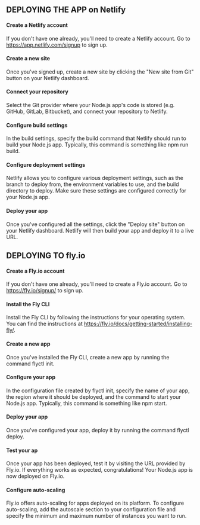 ## DEPLOYING THE APP on Netlify

#### Create a Netlify account
If you don't have one already, you'll need to create a Netlify account. Go to https://app.netlify.com/signup to sign up.

#### Create a new site
Once you've signed up, create a new site by clicking the "New site from Git" button on your Netlify dashboard.

#### Connect your repository
Select the Git provider where your Node.js app's code is stored (e.g. GitHub, GitLab, Bitbucket), and connect your repository to Netlify.

#### Configure build settings
In the build settings, specify the build command that Netlify should run to build your Node.js app. Typically, this command is something like npm run build.

#### Configure deployment settings
Netlify allows you to configure various deployment settings, such as the branch to deploy from, the environment variables to use, and the build directory to deploy. Make sure these settings are configured correctly for your Node.js app.

#### Deploy your app
Once you've configured all the settings, click the "Deploy site" button on your Netlify dashboard. Netlify will then build your app and deploy it to a live URL.


## DEPLOYING TO fly.io

#### Create a Fly.io account
If you don't have one already, you'll need to create a Fly.io account. Go to https://fly.io/signup/ to sign up.

#### Install the Fly CLI
Install the Fly CLI by following the instructions for your operating system. You can find the instructions at https://fly.io/docs/getting-started/installing-fly/.

#### Create a new app
Once you've installed the Fly CLI, create a new app by running the command flyctl init.

#### Configure your app
In the configuration file created by flyctl init, specify the name of your app, the region where it should be deployed, and the command to start your Node.js app. Typically, this command is something like npm start.

#### Deploy your app
Once you've configured your app, deploy it by running the command flyctl deploy.

#### Test your ap
Once your app has been deployed, test it by visiting the URL provided by Fly.io. If everything works as expected, congratulations! Your Node.js app is now deployed on Fly.io.

#### Configure auto-scaling
Fly.io offers auto-scaling for apps deployed on its platform. To configure auto-scaling, add the autoscale section to your configuration file and specify the minimum and maximum number of instances you want to run.